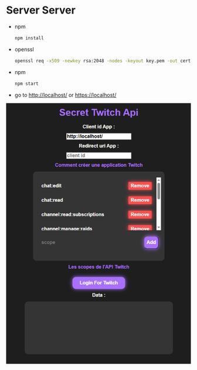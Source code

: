 # Server Server

* npm
  ```sh
  npm install
  ```

* openssl
  ```sh
  openssl req -x509 -newkey rsa:2048 -nodes -keyout key.pem -out cert.pem -days 365 -config openssl.cnf -subj "/CN=localhost"
  ```

* npm
  ```sh
  npm start
  ```

* go to [http://localhost/](http://localhost/) or [https://localhost/](https://localhost/)


![preview](preview.PNG)